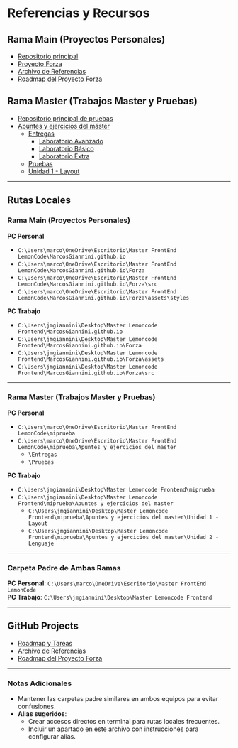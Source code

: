 # Referencias y Recursos

## Rama Main (Proyectos Personales)
- [Repositorio principal](https://github.com/MarcosGiannini/MarcosGiannini.github.io)
- [Proyecto Forza](https://github.com/MarcosGiannini/MarcosGiannini.github.io/tree/main/Forza)
- [Archivo de Referencias](https://github.com/MarcosGiannini/MarcosGiannini.github.io/blob/main/references.md)
- [Roadmap del Proyecto Forza](https://github.com/MarcosGiannini/MarcosGiannini.github.io/blob/main/Forza/ROADMAP.md)

## Rama Master (Trabajos Master y Pruebas)
- [Repositorio principal de pruebas](https://github.com/MarcosGiannini/miprueba)
- [Apuntes y ejercicios del máster](https://github.com/MarcosGiannini/miprueba/tree/master/Apuntes%20y%20ejercicios%20del%20master)
  - [Entregas](https://github.com/MarcosGiannini/miprueba/tree/master/Apuntes%20y%20ejercicios%20del%20master/Entregas)
    - [Laboratorio Avanzado](https://github.com/MarcosGiannini/miprueba/tree/master/Apuntes%20y%20ejercicios%20del%20master/Entregas/Master%20Front%20End%20XVII%20-%20Modulo%201%20-%20Layout%20-%20Laboratorio%20Avanzado)
    - [Laboratorio Básico](https://github.com/MarcosGiannini/miprueba/tree/master/Apuntes%20y%20ejercicios%20del%20master/Entregas/Master%20Front%20End%20XVII%20-%20Modulo%201%20-%20Layout%20-%20Laboratorio%20B%C3%A1sico)
    - [Laboratorio Extra](https://github.com/MarcosGiannini/miprueba/tree/master/Apuntes%20y%20ejercicios%20del%20master/Entregas/Master%20Front%20End%20XVII%20-%20Modulo%201%20-%20Layout%20-%20Laboratorio%20Extra)
  - [Pruebas](https://github.com/MarcosGiannini/miprueba/tree/master/Apuntes%20y%20ejercicios%20del%20master/Pruebas)
  - [Unidad 1 - Layout](https://github.com/MarcosGiannini/miprueba/tree/master/Apuntes%20y%20ejercicios%20del%20master/Unidad%201%20-%20Layout)

---

## Rutas Locales

### Rama Main (Proyectos Personales)

**PC Personal**
- `C:\Users\marco\OneDrive\Escritorio\Master FrontEnd LemonCode\MarcosGiannini.github.io`
- `C:\Users\marco\OneDrive\Escritorio\Master FrontEnd LemonCode\MarcosGiannini.github.io\Forza`
- `C:\Users\marco\OneDrive\Escritorio\Master FrontEnd LemonCode\MarcosGiannini.github.io\Forza\src`
- `C:\Users\marco\OneDrive\Escritorio\Master FrontEnd LemonCode\MarcosGiannini.github.io\Forza\assets\styles`

**PC Trabajo**
- `C:\Users\jmgiannini\Desktop\Master Lemoncode Frontend\MarcosGiannini.github.io`
- `C:\Users\jmgiannini\Desktop\Master Lemoncode Frontend\MarcosGiannini.github.io\Forza`
- `C:\Users\jmgiannini\Desktop\Master Lemoncode Frontend\MarcosGiannini.github.io\Forza\assets`
- `C:\Users\jmgiannini\Desktop\Master Lemoncode Frontend\MarcosGiannini.github.io\Forza\src`

---

### Rama Master (Trabajos Master y Pruebas)

**PC Personal**
- `C:\Users\marco\OneDrive\Escritorio\Master FrontEnd LemonCode\miprueba`
- `C:\Users\marco\OneDrive\Escritorio\Master FrontEnd LemonCode\miprueba\Apuntes y ejercicios del master`
  - `\Entregas`
  - `\Pruebas`

**PC Trabajo**
- `C:\Users\jmgiannini\Desktop\Master Lemoncode Frontend\miprueba`
- `C:\Users\jmgiannini\Desktop\Master Lemoncode Frontend\miprueba\Apuntes y ejercicios del master`
  - `C:\Users\jmgiannini\Desktop\Master Lemoncode Frontend\miprueba\Apuntes y ejercicios del master\Unidad 1 - Layout`
  - `C:\Users\jmgiannini\Desktop\Master Lemoncode Frontend\miprueba\Apuntes y ejercicios del master\Unidad 2 - Lenguaje`

---

### Carpeta Padre de Ambas Ramas
**PC Personal**: `C:\Users\marco\OneDrive\Escritorio\Master FrontEnd LemonCode`  
**PC Trabajo**: `C:\Users\jmgiannini\Desktop\Master Lemoncode Frontend`

---

## GitHub Projects

- [Roadmap y Tareas](https://github.com/users/MarcosGiannini/projects/2)
- [Archivo de Referencias](https://github.com/MarcosGiannini/MarcosGiannini.github.io/blob/main/references.md)
- [Roadmap del Proyecto Forza](https://github.com/MarcosGiannini/MarcosGiannini.github.io/blob/main/Forza/ROADMAP.md)

---

### Notas Adicionales
- Mantener las carpetas padre similares en ambos equipos para evitar confusiones.
- **Alias sugeridos**:
  - Crear accesos directos en terminal para rutas locales frecuentes.
  - Incluir un apartado en este archivo con instrucciones para configurar alias.
